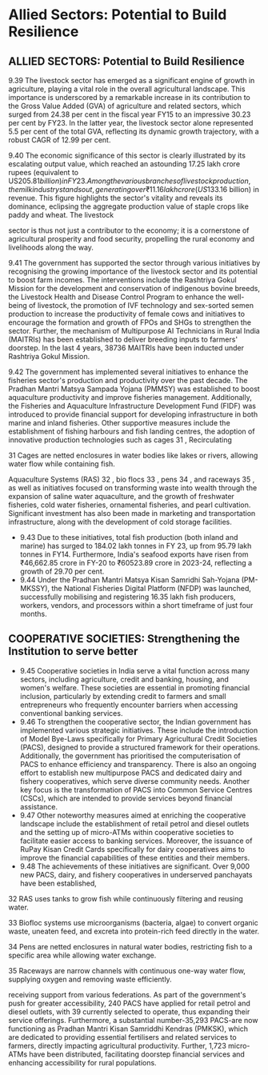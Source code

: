 # Allied Sectors: Potential to Build Resilience

## ALLIED SECTORS: Potential to Build Resilience

9.39 The livestock sector has emerged as a significant engine of growth in agriculture, playing a vital role in the overall agricultural landscape. This importance is underscored by  a  remarkable  increase  in  its  contribution  to  the  Gross  Value  Added  (GVA)  of agriculture and related sectors, which surged from 24.38 per cent in the fiscal year FY15 to an impressive 30.23 per cent by FY23. In the latter year, the livestock sector alone represented 5.5 per cent of the total GVA, reflecting its dynamic growth trajectory, with a robust CAGR of 12.99 per cent.

9.40 The economic significance of this sector is clearly illustrated by its escalating output  value,  which  reached  an  astounding  17.25  lakh  crore  rupees  (equivalent  to US$205.81  billion)  in  FY23.  Among  the  various  branches  of  livestock  production, the milk industry stands out, generating over ₹11.16 lakh crore (US$133.16 billion) in revenue. This figure highlights the sector's vitality and reveals its dominance, eclipsing the  aggregate  production  value  of  staple  crops  like  paddy  and  wheat.  The  livestock

sector is thus not just a contributor to the economy; it is a cornerstone of agricultural prosperity and food security, propelling the rural economy and livelihoods along the way.

9.41    The  government has supported the sector through various initiatives by recognising the growing importance of the livestock sector and its potential to boost farm incomes. The  interventions  include  the  Rashtriya  Gokul  Mission  for  the  development  and conservation of indigenous bovine breeds, the Livestock Health and Disease Control Program to enhance the well-being of livestock, the promotion of IVF technology and sex-sorted semen production to increase the productivity of female cows and initiatives to encourage the formation and growth of FPOs and SHGs to strengthen the sector. Further, the mechanism of Multipurpose AI Technicians in Rural India (MAITRIs) has been established to deliver breeding inputs to farmers' doorstep. In the last 4 years, 38736 MAITRIs have been inducted under Rashtriya Gokul Mission.

<!-- image -->

9.42 The government has implemented several initiatives to enhance the fisheries sector's  production  and  productivity  over  the  past  decade.  The  Pradhan  Mantri Matsya Sampada Yojana (PMMSY) was established to boost aquaculture productivity and  improve  fisheries  management.  Additionally,  the  Fisheries  and  Aquaculture Infrastructure Development Fund (FIDF) was introduced to provide financial support for  developing  infrastructure  in  both  marine  and  inland  fisheries.  Other  supportive measures  include  the  establishment  of  fishing  harbours  and  fish  landing  centres, the  adoption  of  innovative  production  technologies  such  as  cages 31 ,  Recirculating

31  Cages are netted enclosures in water bodies like lakes or rivers, allowing water flow while containing fish.

Aquaculture Systems (RAS) 32 , bio flocs 33 , pens 34 , and raceways 35 , as well as initiatives focused  on  transforming  waste  into  wealth  through  the  expansion  of  saline  water aquaculture, and the growth of freshwater fisheries, cold water fisheries, ornamental fisheries, and pearl cultivation. Significant investment has also been made in marketing and transportation infrastructure, along with the development of cold storage facilities.

- 9.43 Due  to  these  initiatives,  total  fish  production  (both  inland  and  marine)  has surged to 184.02 lakh tonnes in FY 23, up from 95.79 lakh tonnes in FY14. Furthermore, India's seafood exports have risen from ₹46,662.85 crore in FY-20 to ₹60523.89 crore in 2023-24, reflecting a growth of 29.70 per cent.
- 9.44 Under the Pradhan Mantri Matsya Kisan Samridhi Sah-Yojana (PM-MKSSY), the National Fisheries Digital Platform (NFDP) was launched, successfully mobilising and registering 16.35 lakh fish producers, workers, vendors, and processors within a short timeframe of just four months.

## COOPERATIVE SOCIETIES:  Strengthening the Institution to serve better

- 9.45 Cooperative  societies  in  India  serve  a  vital  function  across  many  sectors, including  agriculture,  credit  and  banking,  housing,  and  women's  welfare.  These societies are essential in promoting financial inclusion, particularly by extending credit to farmers and small entrepreneurs who frequently encounter barriers when accessing conventional banking services.
- 9.46 To strengthen the cooperative sector, the Indian government has implemented various  strategic  initiatives.  These  include  the  introduction  of  Model  Bye-Laws specifically  for  Primary  Agricultural  Credit  Societies  (PACS),  designed  to  provide a  structured  framework  for  their  operations.  Additionally,  the  government  has prioritised the computerisation of PACS to enhance efficiency and transparency. There is also an ongoing effort to establish new multipurpose PACS and dedicated dairy and fishery cooperatives, which serve diverse community needs. Another key focus is the transformation of PACS into Common Service Centres (CSCs), which are intended to provide services beyond financial assistance.
- 9.47 Other noteworthy measures aimed at enriching the cooperative landscape include the establishment of retail petrol and diesel outlets and the setting up of micro-ATMs within cooperative societies to facilitate easier access to banking services. Moreover, the issuance of RuPay Kisan Credit Cards specifically for dairy cooperatives aims to improve the financial capabilities of these entities and their members.
- 9.48 The  achievements  of  these  initiatives  are  significant.  Over  9,000  new  PACS, dairy,  and  fishery  cooperatives  in  underserved  panchayats  have  been  established,

32  RAS uses tanks to grow fish while continuously filtering and reusing water.

33    Biofloc systems use microorganisms (bacteria, algae) to convert organic waste, uneaten feed, and excreta into protein-rich feed directly in the water.

34    Pens are netted enclosures in natural water bodies, restricting fish to a specific area while allowing water exchange.

35    Raceways  are  narrow  channels  with  continuous  one-way  water  flow,  supplying  oxygen  and  removing  waste efficiently.

receiving  support  from  various  federations.  As  part  of  the  government's  push  for greater accessibility, 240 PACS have applied for retail petrol and diesel outlets, with 39 currently selected to operate, thus expanding their service offerings. Furthermore, a substantial number-35,293 PACS-are now functioning as Pradhan Mantri Kisan Samriddhi Kendras (PMKSK), which are dedicated to providing essential  fertilisers and related services to farmers, directly impacting agricultural productivity. Further, 1,723 micro-ATMs have been distributed, facilitating doorstep financial services and enhancing accessibility for rural populations.